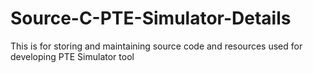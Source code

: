 # Source-C-PTE-Simulator-Details
This is for storing and maintaining source code and resources used for developing PTE Simulator tool
